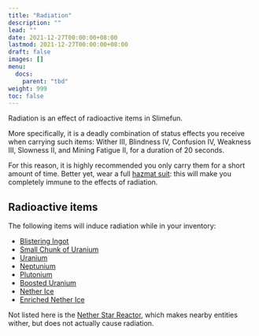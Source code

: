 ```yaml
---
title: "Radiation"
description: ""
lead: ""
date: 2021-12-27T00:00:00+08:00
lastmod: 2021-12-27T00:00:00+08:00
draft: false
images: []
menu: 
  docs:
    parent: "tbd"
weight: 999
toc: false
---
```


Radiation is an effect of radioactive items in Slimefun.

More specifically, it is a deadly combination of status effects you receive when carrying such items: Wither III, Blindness IV, Confusion IV, Weakness III, Slowness II, and Mining Fatigue II, for a duration of 20 seconds.

For this reason, it is highly recommended you only carry them for a short amount of time. Better yet, wear a full [hazmat suit](https://github.com/Slimefun/Slimefun4/wiki/Armor#hazmat-suit): this will make you completely immune to the effects of radiation.

## Radioactive items

The following items will induce radiation while in your inventory:

* [Blistering Ingot](https://github.com/Slimefun/Slimefun4/wiki/Blistering-Ingot)
* [Small Chunk of Uranium](https://github.com/Slimefun/Slimefun4/wiki/Uranium)
* [Uranium](https://github.com/Slimefun/Slimefun4/wiki/Uranium)
* [Neptunium](https://github.com/Slimefun/Slimefun4/wiki/Neptunium)
* [Plutonium](https://github.com/Slimefun/Slimefun4/wiki/Plutonium)
* [Boosted Uranium](https://github.com/Slimefun/Slimefun4/wiki/Boosted-Uranium)
* [Nether Ice](https://github.com/Slimefun/Slimefun4/wiki/Nether-Ice)
* [Enriched Nether Ice](https://github.com/Slimefun/Slimefun4/wiki/Enriched-Nether-Ice)

Not listed here is the [Nether Star Reactor](https://github.com/Slimefun/Slimefun4/wiki/Reactors), which makes nearby entities wither, but does not actually cause radiation.
